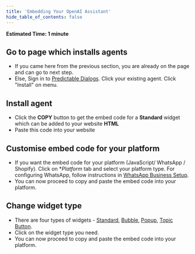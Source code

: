 ```yaml
---
title: 'Embedding Your OpenAI Assistant'
hide_table_of_contents: false
---
```


**Estimated Time: 1 minute**

## Go to page which installs agents
- If you came here from the previous section, you are already on the page and can go to next step.
- Else, Sign in to [Predictable Dialogs](https://predictabledialogs.com/sign-in). Click your existing agent. Click "Install" on menu.

## Install agent
- Click the **COPY** button to get the embed code for a **Standard** widget which can be added to your website **HTML**
- Paste this code into your website

## Customise embed code for your platform 
- If you want the embed code for your platform (JavaScript/ WhatsApp / Shopify). Click on **Platform* tab and select your platform type. For configuring WhatsApp, follow instructions in [WhatsApp Business Setup](https://predictabledialogs.com/docs/category/whatsapp-business-setup).
- You can now proceed to copy and paste the embed code into your platform.

## Change widget type
- There are four types of widgets - [Standard](/widgets/standard), [Bubble](/widgets/popup), [Popup](/widgets/popup), [Topic Button](/widgets/ai-button).
- Click on the widget type you need.
- You can now proceed to copy and paste the embed code into your platform.